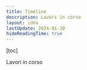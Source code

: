 ```yaml
---
title: Timeline
description: Lavori in corso
layout: idea
lastUpdate: 2024-01-10
hideReadingTime: true
---
```


[toc]

Lavori in corso
